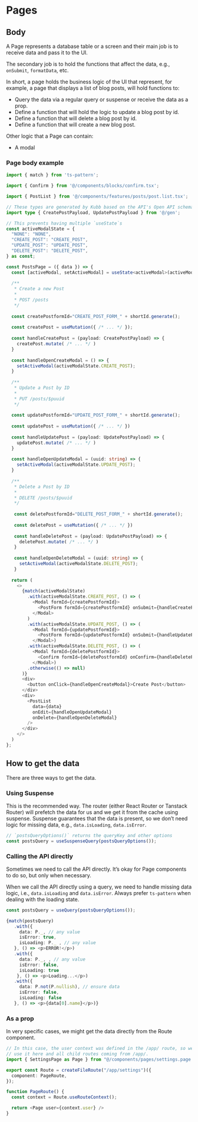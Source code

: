 # Pages

## Body

A Page represents a database table or a screen and their main job is to receive data and pass it to the UI.

The secondary job is to hold the functions that affect the data, e.g., `onSubmit`, `formatData`, etc.

In short, a page holds the business logic of the UI that represent, for example, a page that displays a list of blog posts, will hold functions to:

* Query the data via a regular query or suspense or receive the data as a prop.
* Define a function that will hold the logic to update a blog post by id.
* Define a function that will delete a blog post by id.
* Define a function that will create a new blog post.

Other logic that a Page can contain:

* A modal

### Page body example

```ts
import { match } from 'ts-pattern';

import { Confirm } from '@/components/blocks/confirm.tsx';

import { PostList } from '@/components/features/posts/post.list.tsx';

// These types are generated by Kubb based on the API's Open API schema
import type { CreatePostPayload, UpdatePostPayload } from '@/gen';

// This prevents having multiple `useState`s
const activeModalState = {
  "NONE": "NONE",
  "CREATE_POST": "CREATE_POST",
  "UPDATE_POST": "UPDATE_POST",
  "DELETE_POST": "DELETE_POST",
} as const;

const PostsPage = ({ data }) => {
  const [activeModal, setActiveModal] = useState<activeModal>(activeModalState.NONE);
  
  /**
   * Create a new Post
   *
   * POST /posts
   */
   
  const createPostformId="CREATE_POST_FORM_" + shortId.generate();
   
  const createPost = useMutation({ /* ... */ });
  
  const handleCreatePost = (payload: CreatePostPayload) => {
    createPost.mutate( /* ... */ )
  }
  
  const handleOpenCreateModal = () => {
    setActiveModal(activeModalState.CREATE_POST);
  }
  
  /**
   * Update a Post by ID
   *
   * PUT /posts/$puuid
   */
   
  const updatePostformId="UPDATE_POST_FORM_" + shortId.generate();
    
  const updatePost = useMutation({ /* ... */ })
 
  const handleUpdatePost = (payload: UpdatePostPayload) => {
    updatePost.mutate( /* ... */ )
  }
  
  const handleOpenUpdateModal = (uuid: string) => {
    setActiveModal(activeModalState.UPDATE_POST);
  }
  
  /**
   * Delete a Post by ID
   *
   * DELETE /posts/$puuid
   */
   
   const deletePostformId="DELETE_POST_FORM_" + shortId.generate();
   
   const deletePost = useMutation({ /* ... */ })
  
   const handleDeletePost = (payload: UpdatePostPayload) => {
     deletePost.mutate( /* ... */ )
   }
   
   const handleOpenDeleteModal = (uuid: string) => {
     setActiveModal(activeModalState.DELETE_POST);
   }
  
  return (
    <>
      {match(activeModalState)
        .with(activeModalState.CREATE_POST, () => (
          <Modal formId={createPostformId}>
            <PostForm formId={createPostformId} onSubmit={handleCreatePost} />
          </Modal>
        )
        .with(activeModalState.UPDATE_POST, () => (
          <Modal formId={updatePostformId}>
            <PostForm formId={updatePostformId} onSubmit={handleUpdatePost} />
          </Modal>)
        .with(activeModalState.DELETE_POST, () => (
          <Modal formId={deletePostformId}>
            <Confirm formId={deletePostformId} onConfirm={handleDeletePost} />
          </Modal>)
        .otherwise(() => null)
      )}
      <div>
        <button onClick={handleOpenCreateModal}>Create Post</button>
      </div>
      <div>
        <PostList 
          data={data}
          onEdit={handleOpenUpdateModal}
          onDelete={handleOpenDeleteModal}
        />
      </div>
    </>
  )
};
```

## How to get the data

There are three ways to get the data.

### Using Suspense

This is the recommended way. The router (either React Router or Tanstack Router) will prefetch the data for us and we get it from the cache using suspense. Suspense guarantees that the data is present, so we don’t need logic for missing data, e.g., `data.isLoading`, `data.isError`.

```ts
// `postsQueryOptions()` returns the queryKey and other options
const postsQuery = useSuspenseQuery(postsQueryOptions());
```

### Calling the API directly

Sometimes we need to call the API directly. It’s okay for Page components to do so, but only when necessary.

When we call the API directly using a query, we need to handle missing data logic, i.e., `data.isLoading` and `data.isError`. Always prefer `ts-pattern` when dealing with the loading state.

```ts
const postsQuery = useQuery(postsQueryOptions());

{match(postsQuery)
   .with({ 
     data: P._, // any value
     isError: true, 
     isLoading: P._ , // any value
   }, () => <p>ERROR!</p>)
   .with({ 
     data: P._, , // any value
     isError: false, 
     isLoading: true 
    }, () => <p>Loading...</p>)
   .with({ 
     data: P.not(P.nullish), // ensure data
     isError: false, 
     isLoading: false 
   }, () => <p>{data[0].name}</p>)}
```

### As a prop

In very specific cases, we might get the data directly from the Route component.

```ts
// In this case, the user context was defined in the /app/ route, so we can
// use it here and all child routes coming from /app/.
import { SettingsPage as Page } from "@/components/pages/settings.page.tsx";

export const Route = createFileRoute("/app/settings")({
  component: PageRoute,
});

function PageRoute() {
  const context = Route.useRouteContext();

  return <Page user={context.user} />
}
```

